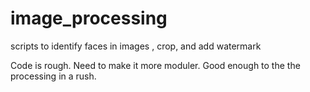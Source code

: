 # image_processing
scripts to identify faces in images , crop, and add watermark

Code is rough. Need to make it more moduler. Good enough to the the processing in a rush.
